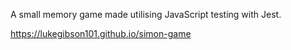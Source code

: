 A small memory game made utilising JavaScript testing with Jest. 

<a>https://lukegibson101.github.io/simon-game</a>
